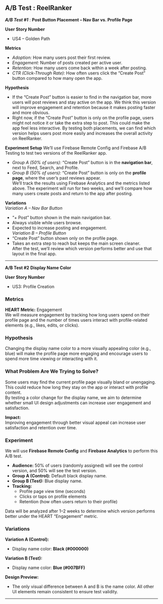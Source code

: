 ## A/B Test : ReelRanker


***A/B Test #1*** : 
**Post Button Placement – Nav Bar vs. Profile Page**

**User Story Number**
- US4 – Golden Path

**Metrics**
- *Adoption:* How many users post their first review.  
- *Engagement:* Number of posts created per active user.  
- *Retention:* How many users come back within a week after posting.  
- *CTR (Click-Through Rate):* How often users click the “Create Post” button compared to how many open the app.  

**Hypothesis**  
- If the “Create Post” button is easier to find in the navigation bar, more users will post reviews and stay active on the app. We think this version will improve engagement and retention because it makes posting faster and more obvious.
- Right now, if the “Create Post” button is only on the profile page, users might not notice it or take the extra step to post. This could make the app feel less interactive. By testing both placements, we can find which version helps users post more easily and increases the overall activity on ReelRanker.

**Experiment Setup**
We’ll use Firebase Remote Config and Firebase A/B Testing to test two versions of the ReelRanker app.
- *Group A (50% of users):* “Create Post” button is in the **navigation bar**, next to Feed, Search, and Profile.  
- *Group B (50% of users):* “Create Post” button is only on the **profile page**, where the user’s past reviews appear.  
We’ll track the results using Firebase Analytics and the metrics listed above. The experiment will run for two weeks, and we’ll compare how many users create posts and return to the app after posting.

**Variations**  
*Variation A – Nav Bar Button*
- “+ Post” button shown in the main navigation bar.  
- Always visible while users browse.  
- Expected to increase posting and engagement.  
*Variation B – Profile Button*  
- “Create Post” button shown only on the profile page.  
- Takes an extra step to reach but keeps the main screen cleaner.  
After the test, we’ll review which version performs better and use that layout in the final app.

---

**A/B Test #2**
**Display Name Color**

**User Story Number**
- US3: Profile Creation

### Metrics
**HEART Metric:** Engagement  
We will measure engagement by tracking how long users spend on their profile page and the number of times users interact with profile-related elements (e.g., likes, edits, or clicks).  


### Hypothesis
Changing the display name color to a more visually appealing color (e.g., blue) will make the profile page more engaging and encourage users to spend more time viewing or interacting with it.  

### What Problem Are We Trying to Solve?
Some users may find the current profile page visually bland or unengaging. This could reduce how long they stay on the app or interact with profile content.  
By testing a color change for the display name, we aim to determine whether small UI design adjustments can increase user engagement and satisfaction.  

**Impact:**  
Improving engagement through better visual appeal can increase user satisfaction and retention over time.

### Experiment
We will use **Firebase Remote Config** and **Firebase Analytics** to perform this A/B test.

- **Audience:** 50% of users (randomly assigned) will see the control version, and 50% will see the test version.  
- **Group A (Control):** Default black display name.  
- **Group B (Test):** Blue display name.  
- **Tracking:**  
  - Profile page view time (seconds)  
  - Clicks or taps on profile elements  
  - Retention (how often users return to their profile)  

Data will be analyzed after 1–2 weeks to determine which version performs better under the HEART “Engagement” metric.

### Variations
**Variation A (Control):**
- Display name color: **Black (#000000)**  

**Variation B (Test):**
- Display name color: **Blue (#007BFF)**  

**Design Preview:**
- The only visual difference between A and B is the name color. All other UI elements remain consistent to ensure test validity.

---

